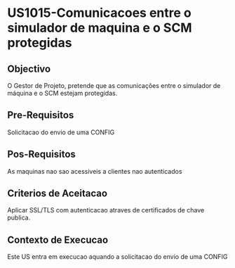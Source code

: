 # US1015-Comunicacoes entre o simulador de maquina e o SCM protegidas

## Objectivo

O Gestor de Projeto, pretende que as comunicações entre o simulador de máquina e o SCM estejam protegidas.

## Pre-Requisitos

Solicitacao do envio de uma CONFIG

## Pos-Requisitos

As maquinas nao sao acessiveis a clientes nao autenticados

## Criterios de Aceitacao

Aplicar SSL/TLS com autenticacao atraves de certificados de chave publica.

## Contexto de Execucao

Este US entra em execucao aquando a solicitacao do envio de uma CONFIG